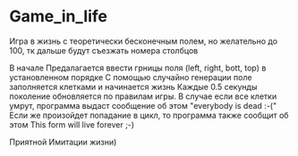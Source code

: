 # Game_in_life
Игра в жизнь с теоретически бесконечным полем, но желательно до 100, тк дальше будут съезжать номера столбцов

В начале Предалагается ввести грницы поля (left, right, bott, top) в установленном порядке
С помощью случайно генерации поле заполняется клетками и начинается жизнь
Каждые 0.5 секунды поколение обновляется по правилам игры.
В случае если все клетки умрут, программа выдаст сообщение об этом "everybody is dead :-("
Если же произойдет попадание в цикл, то программа также сообщит об этом This form will live forever ;-)

Приятной Имитации жизни)
